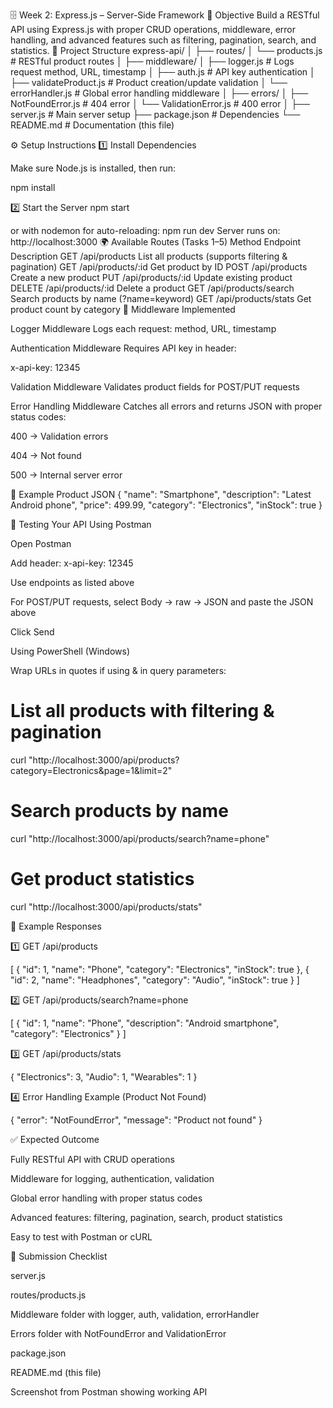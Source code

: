 🗄️ Week 2: Express.js – Server-Side Framework
🚀 Objective
Build a RESTful API using Express.js with proper CRUD operations, middleware, error handling, and advanced features such as filtering, pagination, search, and statistics.
📂 Project Structure
express-api/
│
├── routes/
│   └── products.js          # RESTful product routes
│
├── middleware/
│   ├── logger.js            # Logs request method, URL, timestamp
│   ├── auth.js              # API key authentication
│   ├── validateProduct.js   # Product creation/update validation
│   └── errorHandler.js      # Global error handling middleware
│
├── errors/
│   ├── NotFoundError.js     # 404 error
│   └── ValidationError.js   # 400 error
│
├── server.js                # Main server setup
├── package.json             # Dependencies
└── README.md                # Documentation (this file)

⚙️ Setup Instructions
1️⃣ Install Dependencies

Make sure Node.js is installed, then run:

npm install

2️⃣ Start the Server
npm start

or with nodemon for auto-reloading:
npm run dev
Server runs on:
http://localhost:3000
🌍 Available Routes (Tasks 1–5)
Method	Endpoint	Description
GET	/api/products	List all products (supports filtering & pagination)
GET	/api/products/:id	Get product by ID
POST	/api/products	Create a new product
PUT	/api/products/:id	Update existing product
DELETE	/api/products/:id	Delete a product
GET	/api/products/search	Search products by name (?name=keyword)
GET	/api/products/stats	Get product count by category
🧩 Middleware Implemented

Logger Middleware
Logs each request: method, URL, timestamp

Authentication Middleware
Requires API key in header:

x-api-key: 12345


Validation Middleware
Validates product fields for POST/PUT requests

Error Handling Middleware
Catches all errors and returns JSON with proper status codes:

400 → Validation errors

404 → Not found

500 → Internal server error

🧪 Example Product JSON
{
  "name": "Smartphone",
  "description": "Latest Android phone",
  "price": 499.99,
  "category": "Electronics",
  "inStock": true
}

🔹 Testing Your API
Using Postman

Open Postman

Add header: x-api-key: 12345

Use endpoints as listed above

For POST/PUT requests, select Body → raw → JSON and paste the JSON above

Click Send

Using PowerShell (Windows)

Wrap URLs in quotes if using & in query parameters:

# List all products with filtering & pagination
curl "http://localhost:3000/api/products?category=Electronics&page=1&limit=2"

# Search products by name
curl "http://localhost:3000/api/products/search?name=phone"

# Get product statistics
curl "http://localhost:3000/api/products/stats"

🔹 Example Responses

1️⃣ GET /api/products

[
  { "id": 1, "name": "Phone", "category": "Electronics", "inStock": true },
  { "id": 2, "name": "Headphones", "category": "Audio", "inStock": true }
]


2️⃣ GET /api/products/search?name=phone

[
  { "id": 1, "name": "Phone", "description": "Android smartphone", "category": "Electronics" }
]

3️⃣ GET /api/products/stats

{
  "Electronics": 3,
  "Audio": 1,
  "Wearables": 1
}

4️⃣ Error Handling Example (Product Not Found)

{
  "error": "NotFoundError",
  "message": "Product not found"
}

✅ Expected Outcome

Fully RESTful API with CRUD operations

Middleware for logging, authentication, validation

Global error handling with proper status codes

Advanced features: filtering, pagination, search, product statistics

Easy to test with Postman or cURL

📸 Submission Checklist

server.js

routes/products.js

Middleware folder with logger, auth, validation, errorHandler

Errors folder with NotFoundError and ValidationError

package.json

README.md (this file)

Screenshot from Postman showing working API
